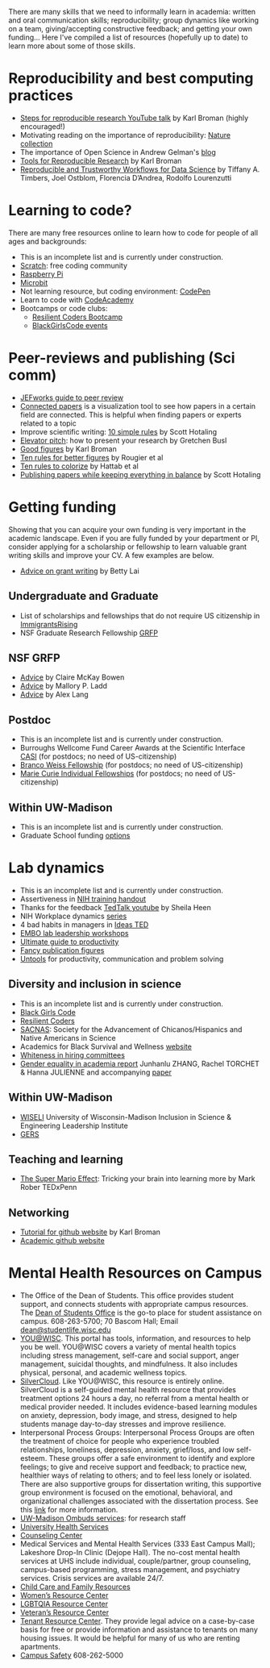 There are many skills that we need to informally learn in academia: written and oral communication skills; reproducibility; group dynamics like working on a team, giving/accepting constructive feedback; and getting your own funding... Here I've compiled a list of resources (hopefully up to date) to learn more about some of those skills.

# Reproducibility and best computing practices

- [Steps for reproducible research YouTube talk](https://www.youtube.com/watch?app=desktop&v=rNQ-RlG3JnQ&feature=youtu.be) by Karl Broman (highly encouraged!)
- Motivating reading on the importance of reproducibility: [Nature collection](https://www.nature.com/news/reproducibility-1.17552)
- The importance of Open Science in Andrew Gelman's [blog](https://statmodeling.stat.columbia.edu/2020/06/11/bla-bla-bla-peer-review-bla-bla-bla/)
- [Tools for Reproducible Research](http://kbroman.org/Tools4RR/) by Karl Broman
- [Reproducible and Trustworthy Workflows for Data Science](https://ubc-dsci.github.io/reproducible-and-trustworthy-workflows-for-data-science/README.html) by Tiffany A. Timbers, Joel Ostblom, Florencia D’Andrea, Rodolfo Lourenzutti

# Learning to code?
There are many free resources online to learn how to code for people of all ages and backgrounds:

- This is an incomplete list and is currently under construction.
- [Scratch](https://scratch.mit.edu/): free coding community
- [Raspberry Pi](https://www.raspberrypi.org/)
- [Microbit](https://microbit.org/)
- Not learning resource, but coding environment: [CodePen](https://codepen.io/)
- Learn to code with [CodeAcademy](https://www.codecademy.com/)
- Bootcamps or code clubs:
    - [Resilient Coders Bootcamp](http://resilientcoders.org/bootcamp)
    - [BlackGirlsCode events](https://www.blackgirlscode.com/events/)


# Peer-reviews and publishing (Sci comm)
- [JEFworks guide to peer review](https://jef.works/blog/2020/03/23/a-guide-to-scientific-peer-review/)
- [Connected papers](https://www.connectedpapers.com/) is a visualization tool to see how papers in a certain field are connected. This is helpful when finding papers or experts related to a topic
- Improve scientific writing: [10 simple rules](https://aslopubs.onlinelibrary.wiley.com/doi/full/10.1002/lol2.10165) by Scott Hotaling
- [Elevator pitch](https://graduateschool.nd.edu/assets/76988/elevator_pitch_8_28_2012.pdf): how to present your research by Gretchen Busl
- [Good figures](https://www.biostat.wisc.edu/~kbroman/presentations/graphs_MDPhD2014.pdf) by Karl Broman
- [Ten rules for better figures](https://journals.plos.org/ploscompbiol/article?id=10.1371/journal.pcbi.1003833) by Rougier et al
- [Ten rules to colorize](https://journals.plos.org/ploscompbiol/article?id=10.1371/journal.pcbi.1008259) by Hattab et al
- [Publishing papers while keeping everything in balance](https://ojs.library.queensu.ca/index.php/IEE/article/view/9045) by Scott Hotaling

# Getting funding

Showing that you can acquire your own funding is very important in the academic landscape. Even if you are fully funded by your department or PI, consider applying for a scholarship or fellowship to learn valuable grant writing skills and improve your CV.
A few examples are below.

- [Advice on grant writing](https://threadreaderapp.com/thread/1478838265763418112.html) by Betty Lai

## Undergraduate and Graduate

- List of scholarships and fellowships that do not require US citizenship in [ImmigrantsRising](https://immigrantsrising.org/2020scholarships/)
- NSF Graduate Research Fellowship [GRFP](https://www.nsf.gov/funding/pgm_summ.jsp?pims_id=6201)

## NSF GRFP

- [Advice](https://clairemckaybowen.com/fellowship/) by Claire McKay Bowen
- [Advice](http://www.malloryladd.com/nsf-grfp-advice.html) by Mallory P. Ladd
- [Advice](https://www.alexhunterlang.com/nsf-fellowship) by Alex Lang

## Postdoc

- This is an incomplete list and is currently under construction.
- Burroughs Wellcome Fund Career Awards at the Scientific Interface [CASI](https://www.bwfund.org/grant-programs/interfaces-science/career-awards-scientific-interface) (for postdocs; no need of US-citizenship)
- [Branco Weiss Fellowship](https://brancoweissfellowship.org/) (for postdocs; no need of US-citizenship)
- [Marie Curie Individual Fellowships](https://ec.europa.eu/research/mariecurieactions/actions/individual-fellowships_en) (for postdocs; no need of US-citizenship)


## Within UW-Madison
- This is an incomplete list and is currently under construction.
- Graduate School funding [options](https://grad.wisc.edu/funding/)


# Lab dynamics

- This is an incomplete list and is currently under construction.
- Assertiveness in [NIH training handout](https://www.training.nih.gov/assets/Assertiveness_Handout.pdf)
- Thanks for the feedback [TedTalk youtube](https://www.youtube.com/watch?v=FQNbaKkYk_Q) by Sheila Heen
- NIH Workplace dynamics [series](training.nih.gov/leadership_training)
- 4 bad habits in managers in [Ideas TED](https://ideas.ted.com/do-you-have-any-of-these-4-bad-habits-of-managers-heres-how-to-change-them/amp/?__twitter_impression=true)
- [EMBO lab leadership workshops](https://lab-management.embo.org/course-overview)
- [Ultimate guide to productivity](https://blog.doist.com/personal-productivity-methods/)
- [Fancy publication figures](https://github.com/alperezq/FancyPubFigures)
- [Untools](https://untools.co/) for productivity, communication and problem solving

## Diversity and inclusion in science

- This is an incomplete list and is currently under construction.
- [Black Girls Code](https://www.blackgirlscode.com/donations.html)
- [Resilient Coders](http://resilientcoders.org/)
- [SACNAS](https://www.sacnas.org/who-we-are/): Society for the Advancement of Chicanos/Hispanics and Native Americans in Science
- Academics for Black Survival and Wellness [website](https://www.academics4blacklives.com/)
- [Whiteness in hiring committees](https://www.hepgjournals.org/doi/pdf/10.17763/1943-5045-87.4.557)
- [Gender equality in academia report](https://research.pasteur.fr/wp-content/uploads/2021/04/research_pasteur-jobim-2021-pilotproject-genderspeakingdifferencesin-academia-gender-equal-and-.pdf) Junhanlu ZHANG, Rachel TORCHET & Hanna JULIENNE and accompanying [paper](https://www.biorxiv.org/content/10.1101/2022.03.07.483337v2)


## Within UW-Madison
- [WISELI](https://wiseli.wisc.edu/workshops/) University of Wisconsin-Madison Inclusion in Science & Engineering Leadership Institute
- [GERS](https://gers.engr.wisc.edu/)

## Teaching and learning
- [The Super Mario Effect](https://www.youtube.com/watch?v=9vJRopau0g0): Tricking your brain into learning more by Mark Rober TEDxPenn

## Networking
- [Tutorial for github website](https://kbroman.org/simple_site/) by Karl Broman
- [Academic github website](https://github.com/academicpages/academicpages.github.io)

# Mental Health Resources on Campus

- The Office of the Dean of Students. This office provides student support, and connects students with appropriate campus resources. The [Dean of Students Office](https://doso.students.wisc.edu/) is the go-to place for student assistance on campus. 608-263-5700; 70 Bascom Hall; Email dean@studentlife.wisc.edu
- [YOU@WISC](go.wisc.edu/gtfidc). This portal has tools, information, and resources to help you be well. YOU@WISC covers a variety of mental health topics including stress management, self-care and social support, anger management, suicidal thoughts, and mindfulness. It also includes physical, personal, and academic wellness topics.
- [SilverCloud](go.wisc.edu/n304zk). Like YOU@WISC, this resource is entirely online. SilverCloud is a self-guided mental health resource that provides treatment options 24 hours a day, no referral from a mental health or medical provider needed. It includes evidence-based learning modules on anxiety, depression, body image, and stress, designed to help students manage day-to-day stresses and improve resilience.
- Interpersonal Process Groups: Interpersonal Process Groups are often the treatment of choice for people who experience troubled relationships, loneliness, depression, anxiety, grief/loss, and low self-esteem. These groups offer a safe environment to identify and explore feelings; to give and receive support and feedback; to practice new, healthier ways of relating to others; and to feel less lonely or isolated. There are also supportive groups for dissertation writing, this supportive group environment is focused on the emotional, behavioral, and organizational challenges associated with the dissertation process. See this [link](https://www.uhs.wisc.edu/mental-health/group-counseling/schedule/) for more information.
- [UW-Madison Ombuds services](https://ombuds.wisc.edu/): for research staff
- [University Health Services](https://www.uhs.wisc.edu/)
- [Counseling Center](https://www.uhs.wisc.edu/mental-health/)
- Medical Services and Mental Health Services (333 East Campus Mall); Lakeshore Drop-In Clinic (Dejope Hall). The no-cost mental health services at UHS include individual, couple/partner, group counseling, campus-based programming, stress management, and psychiatry services. Crisis services are available 24/7.
- [Child Care and Family Resources](https://occfr.wisc.edu/)
- [Women’s Resource Center](https://kb.wisc.edu/vip/page.php?id=8568)
- [LGBTQIA Resource Center](https://lgbt.wisc.edu/)
- [Veteran’s Resource Center](https://veterans.wisc.edu/)
- [Tenant Resource Center](https://www.tenantresourcecenter.org/resourcestenants). They provide legal advice on a case-by-case basis for free or provide information and assistance to tenants on many housing issues. It would be helpful for many of us who are renting apartments.
- [Campus Safety](https://transportation.wisc.edu/safewalk/) 608-262-5000


